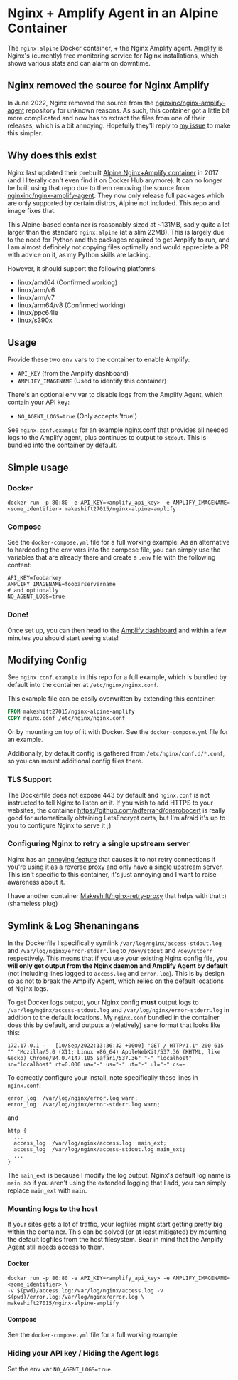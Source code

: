 # Nginx + Amplify Agent in an Alpine Container

The `nginx:alpine` Docker container, + the Nginx Amplify agent. [Amplify](https://amplify.nginx.com/) is Nginx's (currently) free monitoring service for Nginx installations, which shows various stats and can alarm on downtime.

## Nginx removed the source for Nginx Amplify

In June 2022, Nginx removed the source from the [nginxinc/nginx-amplify-agent](https://github.com/nginxinc/nginx-amplify-agent) repository for unknown reasons. As such, this container got a little bit more complicated and now has to extract the files from one of their releases, which is a bit annoying. Hopefully they'll reply to [my issue](https://github.com/nginxinc/nginx-amplify-doc/issues/55) to make this simpler.

## Why does this exist

Nginx last updated their prebuilt [Alpine Nginx+Amplify container](https://github.com/nginxinc/docker-nginx-amplify/) in 2017 (and I literally can't even find it on Docker Hub anymore). It can no longer be built using that repo due to them removing the source from [nginxinc/nginx-amplify-agent](https://github.com/nginxinc/nginx-amplify-agent). They now only release full packages which are only supported by certain distros, Alpine not included. This repo and image fixes that.

This Alpine-based container is reasonably sized at ~131MB, sadly quite a lot larger than the standard `nginx:alpine` (at a slim 22MB). This is largely due to the need for Python and the packages required to get Amplify to run, and I am almost definitely not copying files optimally and would appreciate a PR with advice on it, as my Python skills are lacking.

However, it should support the following platforms:

- linux/amd64 (Confirmed working)
- linux/arm/v6
- linux/arm/v7
- linux/arm64/v8 (Confirmed working)
- linux/ppc64le
- linux/s390x

## Usage

Provide these two env vars to the container to enable Amplify:

- `API_KEY` (from the Amplify dashboard)
- `AMPLIFY_IMAGENAME` (Used to identify this container)

There's an optional env var to disable logs from the Amplify Agent, which contain your API key:

- `NO_AGENT_LOGS=true` (Only accepts 'true')

See `nginx.conf.example` for an example nginx.conf that provides all needed logs to the Amplify agent, plus continues to output to `stdout`. This is bundled into the container by default.

## Simple usage

### Docker
```properties
docker run -p 80:80 -e API_KEY=<amplify_api_key> -e AMPLIFY_IMAGENAME=<some_identifier> makeshift27015/nginx-alpine-amplify
```

### Compose
See the `docker-compose.yml` file for a full working example. As an alternative to hardcoding the env vars into the compose file, you can simply use the variables that are already there and create a `.env` file with the following content:

```properties
API_KEY=foobarkey
AMPLIFY_IMAGENAME=foobarservername
# and optionally
NO_AGENT_LOGS=true
```

### Done!

Once set up, you can then head to the [Amplify dashboard](https://amplify.nginx.com/overview/) and within a few minutes you should start seeing stats!

## Modifying Config

See `nginx.conf.example` in this repo for a full example, which is bundled by default into the container at `/etc/nginx/nginx.conf`. 

This example file can be easily overwritten by extending this container:

```dockerfile
FROM makeshift27015/nginx-alpine-amplify
COPY nginx.conf /etc/nginx/nginx.conf
```

Or by mounting on top of it with Docker. See the `docker-compose.yml` file for an example. 

Additionally, by default config is gathered from `/etc/nginx/conf.d/*.conf`, so you can mount additional config files there.

### TLS Support
The Dockerfile does not expose 443 by default and `nginx.conf` is not instructed to tell Nginx to listen on it. If you wish to add HTTPS to your websites, the container https://github.com/adferrand/dnsrobocert is really good for automatically obtaining LetsEncrypt certs, but I'm afraid it's up to you to configure Nginx to serve it ;)

### Configuring Nginx to retry a single upstream server
Nginx has an [annoying feature](https://superuser.com/questions/746028/configuring-nginx-to-retry-a-single-upstream-server) that causes it to not retry connections if you're using it as a reverse proxy and only have a single upstream server. This isn't specific to this container, it's just annoying and I want to raise awareness about it.

I have another container [Makeshift/nginx-retry-proxy](https://github.com/Makeshift/nginx-retry-proxy) that helps with that :) (shameless plug)

## Symlink & Log Shenaningans

In the Dockerfile I specifically symlink `/var/log/nginx/access-stdout.log` and `/var/log/nginx/error-stderr.log` to `/dev/stdout` and `/dev/stderr` respectively.
This means that if you use your existing Nginx config file, you **will only get output from the Nginx daemon and Amplify Agent by default** (not including lines logged to `access.log` and `error.log`). This is by design so as not to break the Amplify Agent, which relies on the default locations of Nginx logs.

To get Docker logs output, your Nginx config **must** output logs to `/var/log/nginx/access-stdout.log` and `/var/log/nginx/error-stderr.log` in addition to the default locations.
My `nginx.conf` bundled in the container does this by default, and outputs a (relatively) sane format that looks like this:

```properties
172.17.0.1 - - [10/Sep/2022:13:36:32 +0000] "GET / HTTP/1.1" 200 615 "" "Mozilla/5.0 (X11; Linux x86_64) AppleWebKit/537.36 (KHTML, like Gecko) Chrome/84.0.4147.105 Safari/537.36" "-" "localhost" sn="localhost" rt=0.000 ua="-" us="-" ut="-" ul="-" cs=-
```

To correctly configure your install, note specifically these lines in `nginx.conf`:

```nginx
error_log  /var/log/nginx/error.log warn;
error_log  /var/log/nginx/error-stderr.log warn;
```

and

```nginx
http {
  ...
  access_log  /var/log/nginx/access.log  main_ext;
  access_log  /var/log/nginx/access-stdout.log main_ext;
  ...
}
```

The `main_ext` is because I modify the log output. Nginx's default log name is `main`, so if you aren't using the extended logging that I add, you can simply replace `main_ext` with `main`.

### Mounting logs to the host
If your sites gets a lot of traffic, your logfiles might start getting pretty big within the container. This can be solved (or at least mitigated) by mounting the default logfiles from the host filesystem. Bear in mind that the Amplify Agent still needs access to them.

#### Docker
```properties
docker run -p 80:80 -e API_KEY=<amplify_api_key> -e AMPLIFY_IMAGENAME=<some_identifier> \
-v $(pwd)/access.log:/var/log/nginx/access.log -v $(pwd)/error.log:/var/log/nginx/error.log \
makeshift27015/nginx-alpine-amplify
```

#### Compose
See the `docker-compose.yml` file for a full working example.

### Hiding your API key / Hiding the Agent logs
Set the env var `NO_AGENT_LOGS=true`.
